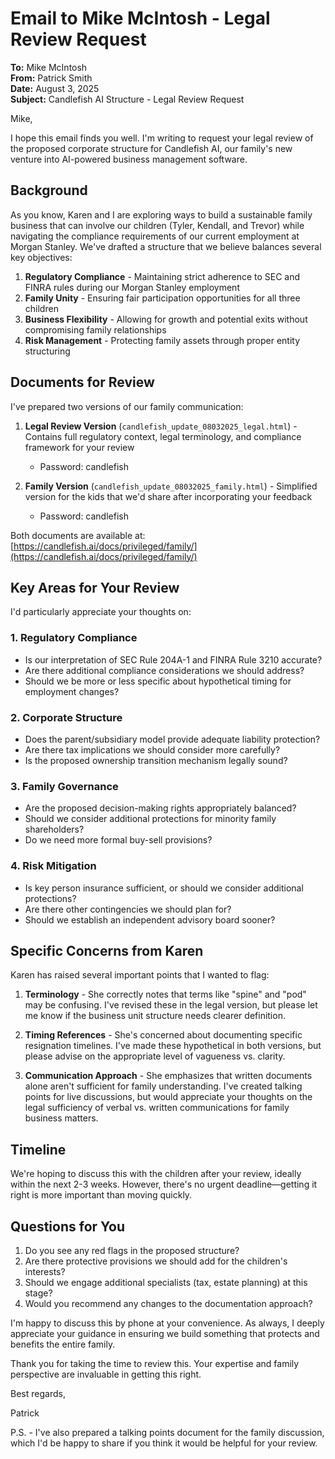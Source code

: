 # Email to Mike McIntosh - Legal Review Request

**To:** Mike McIntosh  
**From:** Patrick Smith  
**Date:** August 3, 2025  
**Subject:** Candlefish AI Structure - Legal Review Request

Mike,

I hope this email finds you well. I'm writing to request your legal review of the proposed corporate structure for Candlefish AI, our family's new venture into AI-powered business management software.

## Background

As you know, Karen and I are exploring ways to build a sustainable family business that can involve our children (Tyler, Kendall, and Trevor) while navigating the compliance requirements of our current employment at Morgan Stanley. We've drafted a structure that we believe balances several key objectives:

1. **Regulatory Compliance** - Maintaining strict adherence to SEC and FINRA rules during our Morgan Stanley employment
2. **Family Unity** - Ensuring fair participation opportunities for all three children
3. **Business Flexibility** - Allowing for growth and potential exits without compromising family relationships
4. **Risk Management** - Protecting family assets through proper entity structuring

## Documents for Review

I've prepared two versions of our family communication:

1. **Legal Review Version** (`candlefish_update_08032025_legal.html`) - Contains full regulatory context, legal terminology, and compliance framework for your review
   - Password: candlefish

2. **Family Version** (`candlefish_update_08032025_family.html`) - Simplified version for the kids that we'd share after incorporating your feedback
   - Password: candlefish

Both documents are available at: [https://candlefish.ai/docs/privileged/family/](https://candlefish.ai/docs/privileged/family/)

## Key Areas for Your Review

I'd particularly appreciate your thoughts on:

### 1. Regulatory Compliance
- Is our interpretation of SEC Rule 204A-1 and FINRA Rule 3210 accurate?
- Are there additional compliance considerations we should address?
- Should we be more or less specific about hypothetical timing for employment changes?

### 2. Corporate Structure
- Does the parent/subsidiary model provide adequate liability protection?
- Are there tax implications we should consider more carefully?
- Is the proposed ownership transition mechanism legally sound?

### 3. Family Governance
- Are the proposed decision-making rights appropriately balanced?
- Should we consider additional protections for minority family shareholders?
- Do we need more formal buy-sell provisions?

### 4. Risk Mitigation
- Is key person insurance sufficient, or should we consider additional protections?
- Are there other contingencies we should plan for?
- Should we establish an independent advisory board sooner?

## Specific Concerns from Karen

Karen has raised several important points that I wanted to flag:

1. **Terminology** - She correctly notes that terms like "spine" and "pod" may be confusing. I've revised these in the legal version, but please let me know if the business unit structure needs clearer definition.

2. **Timing References** - She's concerned about documenting specific resignation timelines. I've made these hypothetical in both versions, but please advise on the appropriate level of vagueness vs. clarity.

3. **Communication Approach** - She emphasizes that written documents alone aren't sufficient for family understanding. I've created talking points for live discussions, but would appreciate your thoughts on the legal sufficiency of verbal vs. written communications for family business matters.

## Timeline

We're hoping to discuss this with the children after your review, ideally within the next 2-3 weeks. However, there's no urgent deadline—getting it right is more important than moving quickly.

## Questions for You

1. Do you see any red flags in the proposed structure?
2. Are there protective provisions we should add for the children's interests?
3. Should we engage additional specialists (tax, estate planning) at this stage?
4. Would you recommend any changes to the documentation approach?

I'm happy to discuss this by phone at your convenience. As always, I deeply appreciate your guidance in ensuring we build something that protects and benefits the entire family.

Thank you for taking the time to review this. Your expertise and family perspective are invaluable in getting this right.

Best regards,

Patrick

P.S. - I've also prepared a talking points document for the family discussion, which I'd be happy to share if you think it would be helpful for your review.
